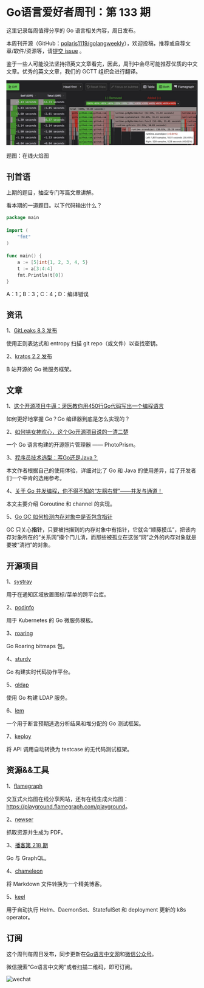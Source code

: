 # Go语言爱好者周刊：第 133 期

这里记录每周值得分享的 Go 语言相关内容，周日发布。

本周刊开源（GitHub：[polaris1119/golangweekly](https://github.com/polaris1119/golangweekly)），欢迎投稿，推荐或自荐文章/软件/资源等，请[提交 issue](https://github.com/polaris1119/golangweekly/issues) 。

鉴于一些人可能没法坚持把英文文章看完，因此，周刊中会尽可能推荐优质的中文文章。优秀的英文文章，我们的 GCTT 组织会进行翻译。

![](imgs/issue133/cover.jpg)

题图：在线火焰图

## 刊首语

上期的题目，抽空专门写篇文章讲解。

看本期的一道题目。以下代码输出什么？

```go
package main

import (
	"fmt"
)

func main() {
	a := [5]int{1, 2, 3, 4, 5}
	t := a[3:4:4]
	fmt.Println(t[0])
}
```

A：1；B：3；C：4；D：编译错误

## 资讯

1、[GitLeaks 8.3 发布](https://github.com/zricethezav/gitleaks)

使用正则表达式和 entropy 扫描 git repo（或文件）以查找密钥。

2、[kratos 2.2 发布](https://github.com/go-kratos/kratos)

B 站开源的 Go 微服务框架。

## 文章

1、[这个开源项目牛逼：牙医教你用450行Go代码写出一个编程语言](https://mp.weixin.qq.com/s/2_tVDqZWmc_ttOp9_MlVEQ)

如何更好地掌握 Go？Go 编译器到底是怎么实现的？

2、[如何哄女神欢心，这个Go开源项目说的一清二楚](https://mp.weixin.qq.com/s/UaACcQRZZBAA1u029g09wg)

一个 Go 语言构建的开源照片管理器 —— PhotoPrism。

3、[程序员技术选型：写Go还是Java？](https://mp.weixin.qq.com/s/Xw6QKXWqueQfiQp5c1QumQ)

本文作者根据自己的使用体验，详细对比了 Go 和 Java 的使用差异，给了开发者们一个中肯的选用参考。

4、[关于 Go 并发编程，你不得不知的“左膀右臂”——并发与通道！](https://mp.weixin.qq.com/s/Wwnnx9BLw5Z-ksgJYAe-Vw)

本文主要介绍 Goroutine 和 channel 的实现。

5、[Go GC 如何检测内存对象中是否包含指针](https://tonybai.com/2022/02/21/how-gc-detect-pointer-in-mem-obj/)

GC 只关心**指针**，只要被扫描到的内存对象中有指针，它就会“顺藤摸瓜”，把该内存对象所在的“关系网”摸个门儿清，而那些被孤立在这张“网”之外的内存对象就是要被“清扫”的对象。

## 开源项目

1、[systray](https://github.com/getlantern/systray)

用于在通知区域放置图标/菜单的跨平台库。

2、[podinfo](https://github.com/stefanprodan/podinfo)

用于 Kubernetes 的 Go 微服务模板。

3、[roaring](https://github.com/RoaringBitmap/roaring)

Go Roaring bitmaps 包。

4、[sturdy](https://github.com/sturdy-dev/sturdy)

Go 构建实时代码协作平台。

5、[gldap](https://github.com/jimlambrt/gldap)

使用 Go 构建 LDAP 服务。

6、[lem](https://github.com/akutz/lem)

一个用于断言预期逃逸分析结果和堆分配的 Go 测试框架。

7、[keploy](https://github.com/keploy/keploy)

将 API 调用自动转换为 testcase 的无代码测试框架。

## 资源&&工具

1、[flamegraph](https://flamegraph.com/)

交互式火焰图在线分享网站，还有在线生成火焰图：<https://playground.flamegraph.com/playground>。

2、[newser](https://github.com/lnenad/newser)

抓取资源并生成为 PDF。

3、[播客第 218 期](https://changelog.com/gotime/218)

Go 与 GraphQL。

4、[chameleon](https://github.com/life4/chameleon)

将 Markdown 文件转换为一个精美博客。

5、[keel](https://github.com/keel-hq/keel)

用于自动执行 Helm、DaemonSet、StatefulSet 和 deployment 更新的 k8s operator。

## 订阅

这个周刊每周日发布，同步更新在[Go语言中文网](https://studygolang.com/go/weekly)和[微信公众号](https://weixin.sogou.com/weixin?query=Go%E8%AF%AD%E8%A8%80%E4%B8%AD%E6%96%87%E7%BD%91)。

微信搜索"Go语言中文网"或者扫描二维码，即可订阅。

![wechat](imgs/wechat.png)
